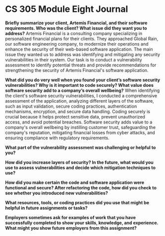 # CS 305 Module Eight Journal

**Briefly summarize your client, Artemis Financial, and their software requirements. Who was the client? What issue did they want you to address?**
Artemis Financial is a consulting company specializing in personalized financial plans for their clients. They approached Global Rain, our software engineering company, to modernize their operations and enhance the security of their web-based software application. The main issue they wanted us to address was identifying and mitigating any security vulnerabilities in their system. Our task is to conduct a vulnerability assessment to identify potential threats and provide recommendations for strengthening the security of Artemis Financial's software application.

**What did you do very well when you found your client’s software security vulnerabilities? Why is it important to code securely? What value does software security add to a company’s overall wellbeing?**
When identifying the client's software security vulnerabilities, I conducted a comprehensive assessment of the application, analyzing different layers of the software, such as input validation, secure coding practices, authentication mechanisms, encryption, and secure data handling.
Coding securely is crucial because it helps protect sensitive data, prevent unauthorized access, and avoid potential breaches. Software security adds value to a company's overall wellbeing by instilling customer trust, safeguarding the company's reputation, mitigating financial losses from cyber attacks, and ensuring compliance with regulatory requirements.

**What part of the vulnerability assessment was challenging or helpful to you?**


**How did you increase layers of security? In the future, what would you use to assess vulnerabilities and decide which mitigation techniques to use?**


**How did you make certain the code and software application were functional and secure? After refactoring the code, how did you check to see whether you introduced new vulnerabilities?**


**What resources, tools, or coding practices did you use that might be helpful in future assignments or tasks?**


**Employers sometimes ask for examples of work that you have successfully completed to show your skills, knowledge, and experience. What might you show future employers from this assignment?**

